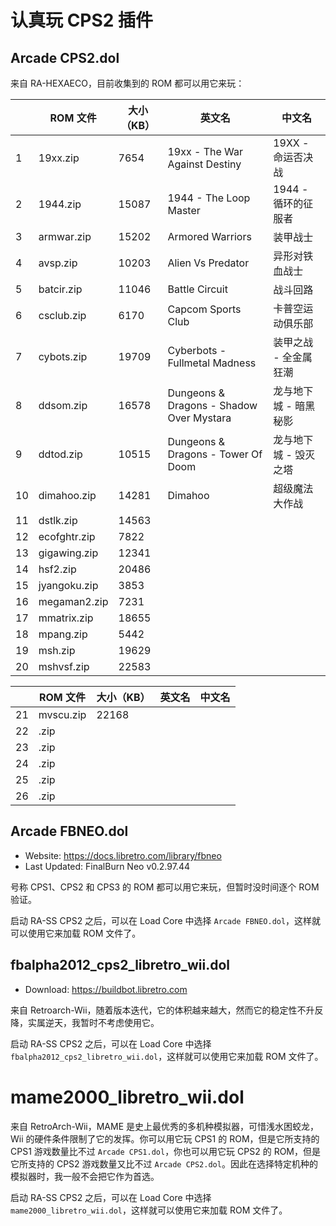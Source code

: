 # 认真玩 CPS2 插件


## Arcade CPS2.dol

来自 RA-HEXAECO，目前收集到的 ROM 都可以用它来玩：

| | ROM 文件 | 大小（KB）| 英文名 | 中文名 |
| --- | --- | --- | --- | --- |
| 1 | 19xx.zip | 7654 | 19xx - The War Against Destiny | 19XX - 命运否决战 |
| 2 | 1944.zip | 15087 | 1944 - The Loop Master | 1944 - 循环的征服者 |
| 3 | armwar.zip | 15202 | Armored Warriors | 装甲战士 |
| 4 | avsp.zip | 10203 | Alien Vs Predator | 异形对铁血战士 |
| 5 | batcir.zip | 11046 | Battle Circuit | 战斗回路 |
| 6 | csclub.zip | 6170 | Capcom Sports Club | 卡普空运动俱乐部 |
| 7 | cybots.zip | 19709 | Cyberbots - Fullmetal Madness | 装甲之战 - 全金属狂潮 |
| 8 | ddsom.zip | 16578 | Dungeons & Dragons - Shadow Over Mystara | 龙与地下城 - 暗黑秘影 |
| 9 | ddtod.zip | 10515 | Dungeons & Dragons - Tower Of Doom | 龙与地下城 - 毁灭之塔 |
| 10 | dimahoo.zip | 14281 | Dimahoo | 超级魔法大作战 |
| 11 | dstlk.zip | 14563 | | |
| 12 | ecofghtr.zip | 7822 | | |
| 13 | gigawing.zip | 12341 | | |
| 14 | hsf2.zip | 20486 | | |
| 15 | jyangoku.zip | 3853| | |
| 16 | megaman2.zip | 7231 | | |
| 17 | mmatrix.zip | 18655 | | |
| 18 | mpang.zip | 5442 | | |
| 19 | msh.zip | 19629 | | |
| 20 | mshvsf.zip | 22583 | | |

| | ROM 文件 | 大小（KB）| 英文名 | 中文名 |
| --- | --- | --- | --- | --- |
| 21 | mvscu.zip | 22168 | | |
| 22 | .zip | | | |
| 23 | .zip | | | |
| 24 | .zip | | | |
| 25 | .zip | | | |
| 26 | .zip | | | |



## Arcade FBNEO.dol

- Website: <https://docs.libretro.com/library/fbneo>
- Last Updated:	FinalBurn Neo v0.2.97.44

号称 CPS1、CPS2 和 CPS3 的 ROM 都可以用它来玩，但暂时没时间逐个 ROM 验证。

启动 RA-SS CPS2 之后，可以在 Load Core 中选择 `Arcade FBNEO.dol`，这样就可以使用它来加载 ROM 文件了。


## fbalpha2012_cps2_libretro_wii.dol

- Download: <https://buildbot.libretro.com>

来自 Retroarch-Wii，随着版本迭代，它的体积越来越大，然而它的稳定性不升反降，实属逆天，我暂时不考虑使用它。

启动 RA-SS CPS2 之后，可以在 Load Core 中选择 `fbalpha2012_cps2_libretro_wii.dol`，这样就可以使用它来加载 ROM 文件了。


# mame2000_libretro_wii.dol

来自 RetroArch-Wii，MAME 是史上最优秀的多机种模拟器，可惜浅水困蛟龙，Wii 的硬件条件限制了它的发挥。你可以用它玩 CPS1 的 ROM，但是它所支持的 CPS1 游戏数量比不过 `Arcade CPS1.dol`，你也可以用它玩 CPS2 的 ROM，但是它所支持的 CPS2 游戏数量又比不过 `Arcade CPS2.dol`。因此在选择特定机种的模拟器时，我一般不会把它作为首选。

启动 RA-SS CPS2 之后，可以在 Load Core 中选择 `mame2000_libretro_wii.dol`，这样就可以使用它来加载 ROM 文件了。
